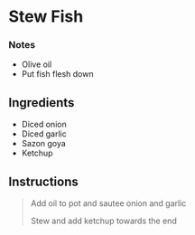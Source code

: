 # Stew Fish

### Notes

- Olive oil
- Put fish flesh down

## Ingredients

- Diced onion
- Diced garlic
- Sazon goya
- Ketchup

## Instructions

> Add oil to pot and sautee onion and garlic    
> 
> Stew and add ketchup towards the end
